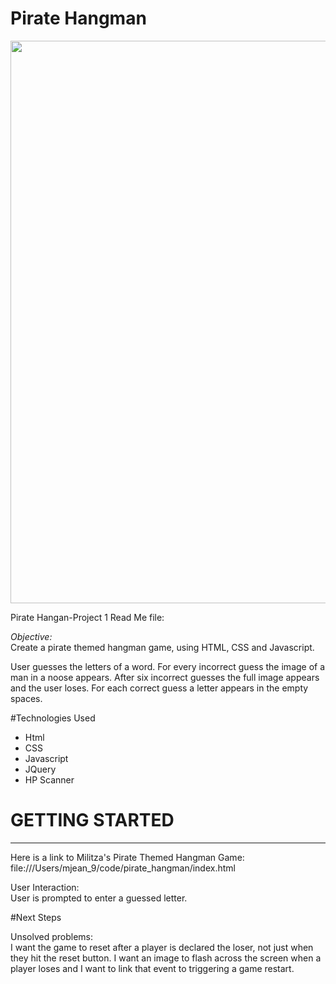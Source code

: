 # Pirate Hangman

<img src="https://i.imgur.com/gBLiuw3.png" width="900">

Pirate Hangan-Project 1
Read Me file:

*Objective:*<br>Create a pirate themed hangman game, using HTML, CSS and Javascript.

User guesses the letters of a word. For every incorrect guess the image of a man in a noose appears. After six incorrect guesses the full image appears and the user loses. 
For each correct guess a letter appears in the empty spaces.

#Technologies Used
- Html
- CSS
- Javascript
- JQuery
- HP Scanner



# GETTING STARTED
---

Here is a link to Militza's Pirate Themed Hangman Game:
file:///Users/mjean_9/code/pirate_hangman/index.html



User Interaction:<br>
User is prompted to enter a guessed letter.



#Next Steps

Unsolved problems: <br>
I want the game to reset after a player is declared the loser, not just when they hit the reset button.
I want an image to flash across the screen when a player loses and I want to link that event to triggering a game restart.
